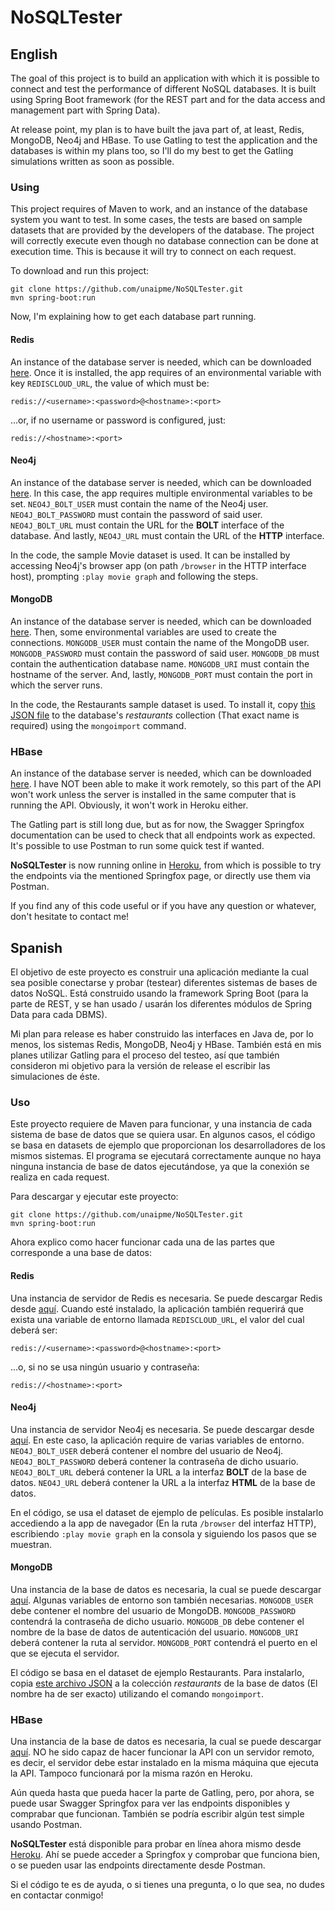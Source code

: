 # NoSQLTester

## English

The goal of this project is to build an application with which it is possible to connect and test the performance of different NoSQL databases. It is built using Spring Boot framework (for the REST part and for the data access and management part with Spring Data).

At release point, my plan is to have built the java part of, at least, Redis, MongoDB, Neo4j and HBase. To use Gatling to test the application and the databases is within my plans too, so I'll do my best to get the Gatling simulations written as soon as possible.

### Using

This project requires of Maven to work, and an instance of the database system you want to test. In some cases, the tests are based on sample datasets that are provided by the developers of the database. The project will correctly execute even though no database connection can be done at execution time. This is because it will try to connect on each request.

To download and run this project:

```
git clone https://github.com/unaipme/NoSQLTester.git
mvn spring-boot:run
```

Now, I'm explaining how to get each database part running.

#### Redis

An instance of the database server is needed, which can be downloaded [here](https://redis.io/download). Once it is installed, the app requires of an environmental variable with key ``REDISCLOUD_URL``, the value of which must be:

```
redis://<username>:<password>@<hostname>:<port>
```

...or, if no username or password is configured, just:

```
redis://<hostname>:<port>
```

#### Neo4j

An instance of the database server is needed, which can be downloaded [here](https://neo4j.com/download/). In this case, the app requires multiple environmental variables to be set. ``NEO4J_BOLT_USER`` must contain the name of the Neo4j user. ``NEO4J_BOLT_PASSWORD`` must contain the password of said user. ``NEO4J_BOLT_URL`` must contain the URL for the **BOLT** interface of the database. And lastly, ``NEO4J_URL`` must contain the URL of the **HTTP** interface.

In the code, the sample Movie dataset is used. It can be installed by accessing Neo4j's browser app (on path ``/browser`` in the HTTP interface host), prompting ``:play movie graph`` and following the steps.

#### MongoDB

An instance of the database server is needed, which can be downloaded [here](https://mongodb.com/download-center). Then, some environmental variables are used to create the connections. ``MONGODB_USER`` must contain the name of the MongoDB user. ``MONGODB_PASSWORD`` must contain the password of said user. ``MONGODB_DB`` must contain the authentication database name. ``MONGODB_URI`` must contain the hostname of the server. And, lastly, ``MONGODB_PORT`` must contain the port in which the server runs.

In the code, the Restaurants sample dataset is used. To install it, copy [this JSON file](https://raw.githubusercontent.com/mongodb/docs-assets/primer-dataset/primer-dataset.json) to the database's _restaurants_ collection (That exact name is required) using the ``mongoimport`` command.

### HBase

An instance of the database server is needed, which can be downloaded [here](http://www.apache.org/dyn/closer.cgi/hbase/). I have NOT been able to make it work remotely, so this part of the API won't work unless the server is installed in the same computer that is running the API. Obviously, it won't work in Heroku either.

The Gatling part is still long due, but as for now, the Swagger Springfox documentation can be used to check that all endpoints work as expected. It's possible to use Postman to run some quick test if wanted.

**NoSQLTester** is now running online in [Heroku](https://nosqltester.herokuapp.com/), from which is possible to try the endpoints via the mentioned Springfox page, or directly use them via Postman.

If you find any of this code useful or if you have any question or whatever, don't hesitate to contact me!

## Spanish

El objetivo de este proyecto es construir una aplicación mediante la cual sea posible conectarse y probar (testear) diferentes sistemas de bases de datos NoSQL. Está construido usando la framework Spring Boot (para la parte de REST, y se han usado / usarán los diferentes módulos de Spring Data para cada DBMS).

Mi plan para release es haber construido las interfaces en Java de, por lo menos, los sistemas Redis, MongoDB, Neo4j y HBase. También está en mis planes utilizar Gatling para el proceso del testeo, así que también consideron mi objetivo para la versión de release el escribir las simulaciones de éste.

### Uso

Este proyecto requiere de Maven para funcionar, y una instancia de cada sistema de base de datos que se quiera usar. En algunos casos, el código se basa en datasets de ejemplo que proporcionan los desarrolladores de los mismos sistemas. El programa se ejecutará correctamente aunque no haya ninguna instancia de base de datos ejecutándose, ya que la conexión se realiza en cada request.

Para descargar y ejecutar este proyecto:
```
git clone https://github.com/unaipme/NoSQLTester.git
mvn spring-boot:run
```

Ahora explico como hacer funcionar cada una de las partes que corresponde a una base de datos:

#### Redis

Una instancia de servidor de Redis es necesaria. Se puede descargar Redis desde [aquí](https://redis.io/download). Cuando esté instalado, la aplicación también requerirá que exista una variable de entorno llamada ``REDISCLOUD_URL``, el valor del cual deberá ser:

```
redis://<username>:<password>@<hostname>:<port>
```

...o, si no se usa ningún usuario y contraseña:

```
redis://<hostname>:<port>
```

#### Neo4j

Una instancia de servidor Neo4j es necesaria. Se puede descargar desde [aquí](https://neo4j.com/download/). En este caso, la aplicación require de varias variables de entorno. ``NEO4J_BOLT_USER`` deberá contener el nombre del usuario de Neo4j. ``NEO4J_BOLT_PASSWORD`` deberá contener la contraseña de dicho usuario. ``NEO4J_BOLT_URL`` deberá contener la URL a la interfaz **BOLT** de la base de datos. ``NEO4J_URL`` deberá contener la URL a la interfaz **HTML** de la base de datos.

En el código, se usa el dataset de ejemplo de películas. Es posible instalarlo accediendo a la app de navegador (En la ruta ``/browser`` del interfaz HTTP), escribiendo ``:play movie graph`` en la consola y siguiendo los pasos que se muestran.

#### MongoDB

Una instancia de la base de datos es necesaria, la cual se puede descargar [aquí](https://mongodb.com/download-center). Algunas variables de entorno son también necesarias. ``MONGODB_USER`` debe contener el nombre del usuario de MongoDB. ``MONGODB_PASSWORD`` contendrá la contraseña de dicho usuario. ``MONGODB_DB`` debe contener el nombre de la base de datos de autenticación del usuario. ``MONGODB_URI`` deberá contener la ruta al servidor. ``MONGODB_PORT`` contendrá el puerto en el que se ejecuta el servidor.

El código se basa en el dataset de ejemplo Restaurants. Para instalarlo, copia [este archivo JSON](https://raw.githubusercontent.com/mongodb/docs-assets/primer-dataset/primer-dataset.json) a la colección _restaurants_ de la base de datos (El nombre ha de ser exacto) utilizando el comando ``mongoimport``.

### HBase

Una instancia de la base de datos es necesaria, la cual se puede descargar [aquí](http://www.apache.org/dyn/closer.cgi/hbase/). NO he sido capaz de hacer funcionar la API con un servidor remoto, es decir, el servidor debe estar instalado en la misma máquina que ejecuta la API. Tampoco funcionará por la misma razón en Heroku.

Aún queda hasta que pueda hacer la parte de Gatling, pero, por ahora, se puede usar Swagger Springfox para ver las endpoints disponibles y comprabar que funcionan. También se podría escribir algún test simple usando Postman.

**NoSQLTester** está disponible para probar en línea ahora mismo desde [Heroku](https://nosqltester.herokuapp.com/). Ahí se puede acceder a Springfox y comprobar que funciona bien, o se pueden usar las endpoints directamente desde Postman.

Si el código te es de ayuda, o si tienes una pregunta, o lo que sea, no dudes en contactar conmigo!
